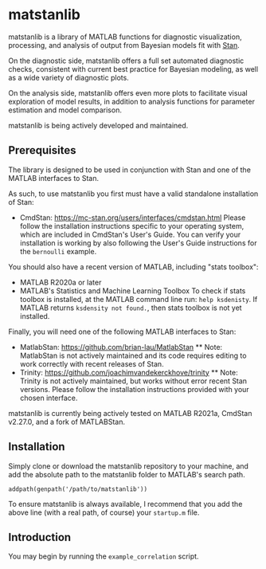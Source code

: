 # matstanlib
matstanlib is a library of MATLAB functions for diagnostic visualization, processing, and analysis of output from Bayesian models fit with [Stan](https://mc-stan.org/).  

On the diagnostic side, matstanlib offers a full set automated diagnostic checks, consistent with current best practice for Bayesian modeling, as well as a wide variety of diagnostic plots.  

On the analysis side, matstanlib offers even more plots to facilitate visual exploration of model results, in addition to analysis functions for parameter estimation and model comparison.  

matstanlib is being actively developed and maintained.

## Prerequisites
The library is designed to be used in conjunction with Stan and one of the MATLAB interfaces to Stan.  

As such, to use matstanlib you first must have a valid standalone installation of Stan:
* CmdStan: https://mc-stan.org/users/interfaces/cmdstan.html
Please follow the installation instructions specific to your operating system, which are included in CmdStan's User's Guide.  You can verify your installation is working by also following the User's Guide instructions for the `bernoulli` example.  

You should also have a recent version of MATLAB, including "stats toolbox":
* MATLAB R2020a or later
* MATLAB's Statistics and Machine Learning Toolbox
To check if stats toolbox is installed, at the MATLAB command line run: `help ksdenisty`.  If MATLAB returns `ksdensity not found.`, then stats toolbox is not yet installed. 

Finally, you will need one of the following MATLAB interfaces to Stan:
* MatlabStan: https://github.com/brian-lau/MatlabStan 
** Note: MatlabStan is not actively maintained and its code requires editing to work correctly with recent releases of Stan.  
* Trinity: https://github.com/joachimvandekerckhove/trinity
** Note: Trinity is not actively maintained, but works without error recent Stan versions.
Please follow the installation instructions provided with your chosen interface. 

matstanlib is currently being actively tested on MATLAB R2021a, CmdStan v2.27.0, and a fork of MATLABStan.  


## Installation
Simply clone or download the matstanlib repository to your machine, and add the absolute path to the matstanlib folder to MATLAB's search path.  
```
addpath(genpath('/path/to/matstanlib'))
```
To ensure matstanlib is always available, I recommend that you add the above line (with a real path, of course) your `startup.m` file. 

## Introduction 
You may begin by running the `example_correlation` script.  

